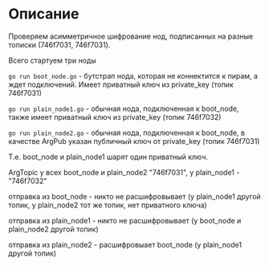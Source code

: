 # Описание
Проверяем асимметричное шифрование нод, подписанных на разные тописки (746f7031, 746f7031).

Всего стартуем три ноды 

`go run boot_node.go` - бутстрап нода, которая не коннектится к пирам, а ждет подключений. Имеет приватный ключ из private_key (топик 746f7031)

`go run plain_node1.go` - обычная нода, подключенная к boot_node, также имеет приватный ключ из private_key (топик 746f7032)

`go run plain_node2.go` - обычная нода, подключенная к boot_node, в качестве ArgPub указан публичный ключ от private_key (топик 746f7031)

Т.е. boot_node и plain_node1 шарят один приватный ключ.

ArgTopic у всех boot_node и plain_node2 "746f7031", у plain_node1 - "746f7032"

отправка из boot_node - никто не расшифровывает (у plain_node1 другой топик, у plain_node2 тот же топик, нет приватного ключа)

отправка из plain_node1 - никто не расшифровывает (у boot_node и plain_node2 другой топик)

отправка из plain_node2 - расшифровыает boot_node (у plain_node1 другой топик)